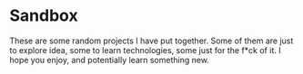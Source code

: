 # Sandbox

These are some random projects I have put together. Some of them are just to explore idea, some to learn technologies, some just for the f*ck of it. I hope you enjoy, and potentially learn something new.

